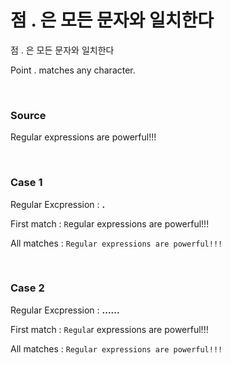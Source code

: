 # 점 . 은 모든 문자와 일치한다

점 . 은 모든 문자와 일치한다

Point . matches any character.

<br>

### Source

Regular expressions are powerful!!!

<br>

### Case 1

Regular Excpression :     **.**

First match : `R`egular expressions are powerful!!!

All matches : `Regular expressions are powerful!!!`

<br>

### Case 2

Regular Excpression :     **......**

First match : `Regula`r expressions are powerful!!!

All matches : `Regular expressions are powerful!!!`